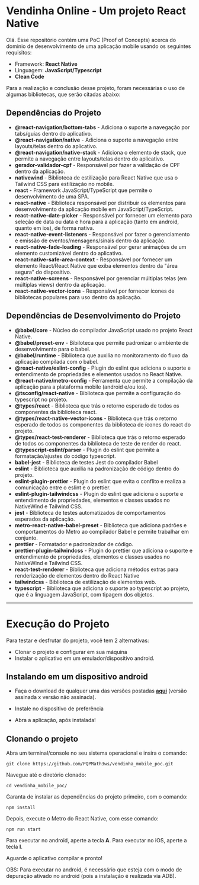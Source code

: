 # Vendinha Online - Um projeto React Native

Olá. Esse repositório contém uma PoC (Proof of Concepts) acerca do dominio de desenvolvimento de uma aplicação mobile usando os seguintes requisitos:

- Framework: **React Native**
- Linguagem: **JavaScript/Typescript**
- **Clean Code**

Para a realização e conclusão desse projeto, foram necessárias o uso de algumas bibliotecas, que serão citadas abaixo:

## Dependências do Projeto

- **@react-navigation/bottom-tabs** - Adiciona o suporte a navegação por tabs/guias dentro do aplicativo.
- **@react-navigation/native** - Adiciona o suporte a navegação entre layouts/telas dentro do aplicativo.
- **@react-navigation/native-stack** - Adiciona o elemento de stack, que permite a navegação entre layouts/telas dentro do aplicativo.
- **gerador-validador-cpf** - Responsável por fazer a validação de CPF dentro da aplicação.
- **nativewind** - Biblioteca de estilização para React Native que usa o Tailwind CSS para estilização no mobile.
- **react** - Framework JavaScript/TypeScript que permite o desenvolvimento de uma SPA.
- **react-native** - Biblioteca responsável por distribuir os elementos para desenvolvimento da aplicação mobile em JavaScript/TypeScript.
- **react-native-date-picker** - Responsável por fornecer um elemento para seleção de data  ou data e hora para a aplicação (tanto em android, quanto em ios), de forma nativa.
- **react-native-event-listeners** - Responsável por fazer o gerenciamento e emissão de eventos/mensagens/sinais dentro da aplicação.
- **react-native-fade-loading** - Responsável por gerar animações de um elemento customizável dentro do aplicativo.
- **react-native-safe-area-context** - Responsável por fornecer um elemento React/React Native que exiba elementos dentro da "área segura" do dispositivo.
- **react-native-screens** - Responsável por gerenciar múltiplas telas (em múltiplas views) dentro da aplicação.
- **react-native-vector-icons** - Responsável por fornecer ícones de bibliotecas populares para uso dentro da aplicação.

## Dependências de Desenvolvimento do Projeto

- **@babel/core** - Núcleo do compilador JavaScript usado no projeto React Native.
- **@babel/preset-env** - Bibiloteca que permite padronizar o ambiente de desenvolvimento para o babel.
- **@babel/runtime** - Biblioteca que auxilia no monitoramento do fluxo da aplicação compilada com o babel.
- **@react-native/eslint-config** - Plugin do eslint que adiciona o suporte e entendimento de propriedades e elementos usados no React Native.
- **@react-native/metro-config** - Ferramenta que permite a compilação da aplicação para a plataforma mobile (android e/ou ios).
- **@tsconfig/react-native** - Biblioteca que permite a configuração do typescript no projeto.
- **@types/react** - Biblioteca que trás o retorno esperado de todos os componentes da biblioteca react.
- **@types/react-native-vector-icons** - Biblioteca que trás o retorno esperado de todos os componentes da biblioteca de ícones do react do projeto.
- **@types/react-test-renderer** - Biblioteca que trás o retorno esperado de todos os componentes da biblioteca de teste de render do react.
- **@typescript-eslint/parser** - Plugin do eslint que permite a formatação/ajustes do código typescript.
- **babel-jest** - Biblioteca de testes Jest do compilador Babel
- **eslint** - Biblioteca que auxilia na padronização de código dentro do projeto.
- **eslint-plugin-prettier** - Plugin do eslint que evita o conflito e realiza a comunicação entre o eslint e o prettier.
- **eslint-plugin-tailwindcss** - Plugin do eslint que adiciona o suporte e entendimento de propriedades, elementos e classes usados no NativeWind e Tailwind CSS.
- **jest** - Biblioteca de testes automatizados de comportamentos esperados da aplicação.
- **metro-react-native-babel-preset** - Biblioteca que adiciona padrões e comportamentos do Metro ao compilador Babel e permite trabalhar em conjunto.
- **prettier** - Formatador e padronizador de código.
- **prettier-plugin-tailwindcss** - Plugin do prettier que adiciona o suporte e entendimento de propriedades, elementos e classes usados no NativeWind e Tailwind CSS.
- **react-test-renderer** - Biblioteca que adiciona métodos extras para renderização de elementos dentro do React Native
- **tailwindcss** - Biblioteca de estilização de elementos web.
- **typescript** - Biblioteca que adiciona o suporte ao typescript ao projeto, que é a linguagem JavaScript, com tipagem dos objetos.

<hr></hr>

# Execução do Projeto

Para testar e desfrutar do projeto, você tem 2 alternativas:

- Clonar o projeto e configurar em sua máquina
- Instalar o aplicativo em um emulador/dispositivo android.

## Instalando em um dispositivo android

- Faça o download de qualquer uma das versões postadas [**aqui**](https://github.com/PQPMath3ws/vendinha_mobile_poc/releases/tag/release) (versão assinada x versão não assinada).

- Instale no dispositivo de preferência

- Abra a aplicação, após instalada!

## Clonando o projeto

Abra um terminal/console no seu sistema operacional e insira o comando:

```
git clone https://github.com/PQPMath3ws/vendinha_mobile_poc.git
```

Navegue até o diretório clonado:

```
cd vendinha_mobile_poc/
```

Garanta de instalar as dependências do projeto primeiro, com o comando:

```
npm install
```

Depois, execute o Metro do React Native, com esse comando:

```
npm run start
```

Para executar no android, aperte a tecla **A**. Para executar no iOS, aperte a tecla **I**.

Aguarde o aplicativo compilar e pronto!

OBS: Para executar no android, é necessário que esteja com o modo de depuração ativado no android (pois a instalação é realizada via ADB).